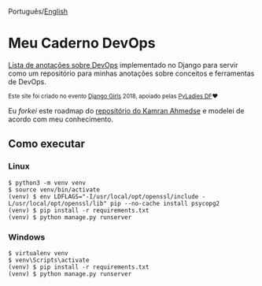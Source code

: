 Português/[English](https://github.com/gabepk/my-devops-notebook/blob/master/README.md)

# Meu Caderno DevOps

[Lista de anotações sobre DevOps](https://devops-notebook.herokuapp.com) implementado no Django para servir como um repositório para minhas anotações sobre conceitos e ferramentas de DevOps.

<sub>Este site foi criado no evento [Django Girls](https://djangogirls.org/brasilia/) 2018, apoiado pelas [PyLadies DF](http://df.pyladies.com/):heart: </sub>

Eu _forkei_ este roadmap do [repositório do Kamran Ahmedse](https://github.com/kamranahmedse/developer-roadmap) e modelei de acordo com meu conhecimento.

## Como executar

### Linux

```console
$ python3 -m venv venv
$ source venv/bin/activate
(venv) $ env LDFLAGS="-I/usr/local/opt/openssl/include -L/usr/local/opt/openssl/lib" pip --no-cache install psycopg2
(venv) $ pip install -r requirements.txt
(venv) $ python manage.py runserver
```

### Windows

```console
$ virtualenv venv
$ venv\Scripts\activate
(venv) $ pip install -r requirements.txt
(venv) $ python manage.py runserver
```
